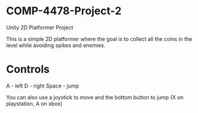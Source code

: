 # COMP-4478-Project-2
Unity 2D Platformer Project

This is a simple 2D platformer where the goal is to collect all the coins in the level while avoiding spikes and enemies.

# Controls

A - left
D - right
Space - jump

You can also use a joystick to move and the bottom button to jump (X on playstation, A on xbox)
